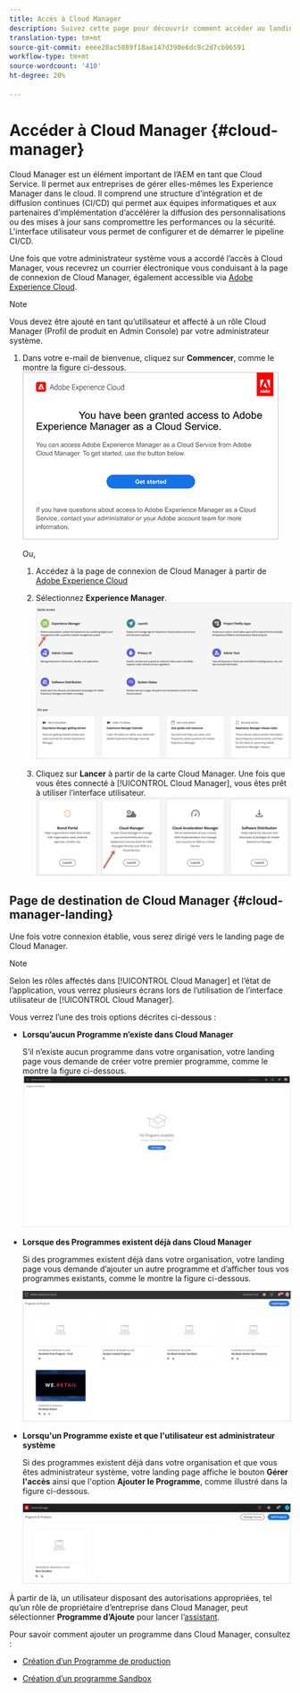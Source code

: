 ```yaml
---
title: Accès à Cloud Manager
description: Suivez cette page pour découvrir comment accéder au landing page Cloud Manager.
translation-type: tm+mt
source-git-commit: eeee28ac5889f18ae147d390e6dc8c2d7cb96591
workflow-type: tm+mt
source-wordcount: '410'
ht-degree: 20%

---
```



# Accéder à Cloud Manager {#cloud-manager}

Cloud Manager est un élément important de l’AEM en tant que Cloud Service. Il permet aux entreprises de gérer elles-mêmes les Experience Manager dans le cloud. Il comprend une structure d’intégration et de diffusion continues (CI/CD) qui permet aux équipes informatiques et aux partenaires d’implémentation d’accélérer la diffusion des personnalisations ou des mises à jour sans compromettre les performances ou la sécurité. L&#39;interface utilisateur vous permet de configurer et de démarrer le pipeline CI/CD.

Une fois que votre administrateur système vous a accordé l’accès à Cloud Manager, vous recevrez un courrier électronique vous conduisant à la page de connexion de Cloud Manager, également accessible via [Adobe Experience Cloud](https://my.cloudmanager.adobe.com/).

>[!NOTE]
>Vous devez être ajouté en tant qu’utilisateur et affecté à un rôle Cloud Manager (Profil de produit en Admin Console) par votre administrateur système.

1. Dans votre e-mail de bienvenue, cliquez sur **Commencer**, comme le montre la figure ci-dessous.
   ![](/help/onboarding/what-is-required/assets/get-started-email.png)

   Ou,

   1. Accédez à la page de connexion de Cloud Manager à partir de [Adobe Experience Cloud](https://my.cloudmanager.adobe.com/)

   1. Sélectionnez **Experience Manager**.
      ![](/help/onboarding/getting-access-to-aem-in-cloud/assets/landing-page1.png)

   1. Cliquez sur **Lancer** à partir de la carte Cloud Manager.
Une fois que vous êtes connecté à [!UICONTROL Cloud Manager], vous êtes prêt à utiliser l’interface utilisateur.
      ![](/help/onboarding/getting-access-to-aem-in-cloud/assets/landing-page2.png)


## Page de destination de Cloud Manager {#cloud-manager-landing}

Une fois votre connexion établie, vous serez dirigé vers le landing page de Cloud Manager.

>[!NOTE]
>Selon les rôles affectés dans [!UICONTROL Cloud Manager] et l’état de l’application, vous verrez plusieurs écrans lors de l’utilisation de l’interface utilisateur de [!UICONTROL Cloud Manager].

Vous verrez l’une des trois options décrites ci-dessous :

* **Lorsqu’aucun Programme n’existe dans Cloud Manager**

   S’il n’existe aucun programme dans votre organisation, votre landing page vous demande de créer votre premier programme, comme le montre la figure ci-dessous.
   ![](/help/onboarding/getting-access-to-aem-in-cloud/assets/first_timelogin0.png)

* **Lorsque des Programmes existent déjà dans Cloud Manager**

   Si des programmes existent déjà dans votre organisation, votre landing page vous demande d’ajouter un autre programme et d’afficher tous vos programmes existants, comme le montre la figure ci-dessous.

   ![](/help/onboarding/getting-access-to-aem-in-cloud/assets/first_timelogin1.png)

* **Lorsqu&#39;un Programme existe et que l&#39;utilisateur est administrateur système**

   Si des programmes existent déjà dans votre organisation et que vous êtes administrateur système, votre landing page affiche le bouton **Gérer l&#39;accès** ainsi que l&#39;option **Ajouter le Programme**, comme illustré dans la figure ci-dessous.

   ![](/help/onboarding/getting-access-to-aem-in-cloud/assets/admin-console-4.png)

À partir de là, un utilisateur disposant des autorisations appropriées, tel qu’un rôle de propriétaire d’entreprise dans Cloud Manager, peut sélectionner **Programme d’Ajoute** pour lancer l’[assistant](/help/onboarding/getting-access-to-aem-in-cloud/using-the-wizard.md).

Pour savoir comment ajouter un programme dans Cloud Manager, consultez :

* [Création d’un Programme de production](/help/onboarding/getting-access-to-aem-in-cloud/creating-production-program.md)

* [Création d’un programme Sandbox](/help/onboarding/getting-access-to-aem-in-cloud/creating-sandbox-program.md)